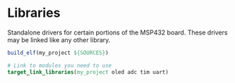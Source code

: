 # Libraries

Standalone drivers for certain portions of the MSP432 board.
These drivers may be linked like any other library.

```cmake
build_elf(my_project ${SOURCES})

# Link to modules you need to use
target_link_libraries(my_project oled adc tim uart)
```
